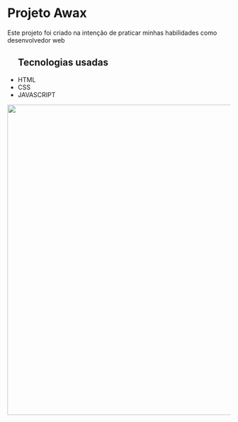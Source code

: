 <h1>Projeto Awax</h1>
<p>Este projeto foi criado na intenção de praticar minhas habilidades como desenvolvedor web</p>
<ul>
  <h2>Tecnologias usadas</h2>
  <li>HTML</li>
  <li>CSS</li>
  <li>JAVASCRIPT</li>
</ul>
<div align="center">
<img src="https://github.com/Lucas27Moreira/pagina_web/assets/91037802/bb50696a-1f28-4373-93e3-c2f51efb86c2" width="700px" />
</div>

